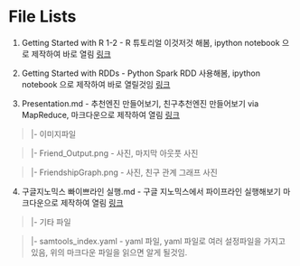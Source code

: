 # File Lists 

1. Getting Started with R 1-2 - R 튜토리얼 이것저것 해봄, ipython notebook 으로 제작하여 바로 열림 [링크](https://github.com/jaeseung172/cautious-octo-potato/blob/master/BigBio_Presentation/Getting_Started_with_R_1-2.ipynb)

2. Getting Started with RDDs - Python Spark RDD 사용해봄, ipython notebook 으로 제작하여 바로 열릴것임 [링크](https://github.com/jaeseung172/cautious-octo-potato/blob/master/BigBio_Presentation/Getting_Started_with_RDDs.ipynb)

3. Presentation.md - 추천엔진 만들어보기, 친구추천엔진 만들어보기 via MapReduce, 마크다운으로 제작하여 열림 [링크](https://github.com/jaeseung172/cautious-octo-potato/blob/master/BigBio_Presentation/Presentation.md)

> |- 이미지파일

>	|- Friend_Output.png - 사진, 마지막 아웃풋 사진

>	|- FriendshipGraph.png - 사진, 친구 관계 그래프 사진

4. 구글지노믹스 빠이쁘라인 실행.md - 구글 지노믹스에서 파이프라인 실행해보기 마크다운으로 제작하여 열림 [링크](https://github.com/jaeseung172/cautious-octo-potato/blob/master/BigBio_Presentation/%EA%B5%AC%EA%B8%80%EC%A7%80%EB%85%B8%EB%AF%B9%EC%8A%A4_%EB%B9%A0%EC%9D%B4%EC%81%98%EB%9D%BC%EC%9D%B8_%EC%8B%A4%ED%96%89.md)

> |- 기타 파일

>	|- samtools_index.yaml - yaml 파일, yaml 파일로 여러 설정파일을 가지고 있음, 위의 마크다운 파일을 읽으면 알게 될것임. 

